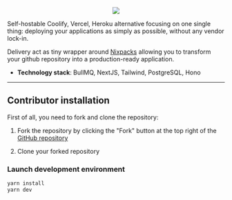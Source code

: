 <div align="center">
  <img src="https://github.com/user-attachments/assets/904f879b-1a7a-4f9c-8250-b595caf89dbb">
</div>

Self-hostable Coolify, Vercel, Heroku alternative focusing on one single thing:
deploying your applications as simply as possible, without any vendor lock-in.

Delivery act as tiny wrapper around [Nixpacks](https://nixpacks.com/docs)
allowing you to transform your github repository into a production-ready
application.

- **Technology stack**: BullMQ, NextJS, Tailwind, PostgreSQL, Hono

---

## Contributor installation

First of all, you need to fork and clone the repository:

1. Fork the repository by clicking the "Fork" button at the top right of the [GitHub repository](https://github.com/younes101020/delivery)

2. Clone your forked repository

### Launch development environment

```bash
yarn install
yarn dev
```
